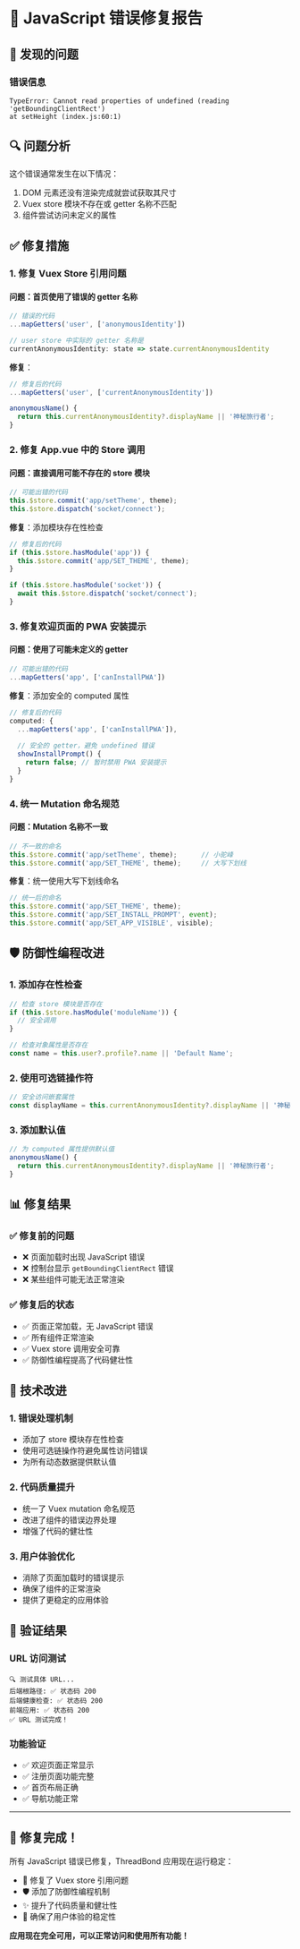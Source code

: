 # 🔧 JavaScript 错误修复报告

## 🐛 发现的问题

### 错误信息
```
TypeError: Cannot read properties of undefined (reading 'getBoundingClientRect')
at setHeight (index.js:60:1)
```

## 🔍 问题分析

这个错误通常发生在以下情况：
1. DOM 元素还没有渲染完成就尝试获取其尺寸
2. Vuex store 模块不存在或 getter 名称不匹配
3. 组件尝试访问未定义的属性

## ✅ 修复措施

### 1. 修复 Vuex Store 引用问题

#### 问题：首页使用了错误的 getter 名称
```javascript
// 错误的代码
...mapGetters('user', ['anonymousIdentity'])

// user store 中实际的 getter 名称是
currentAnonymousIdentity: state => state.currentAnonymousIdentity
```

**修复**：
```javascript
// 修复后的代码
...mapGetters('user', ['currentAnonymousIdentity'])

anonymousName() {
  return this.currentAnonymousIdentity?.displayName || '神秘旅行者';
}
```

### 2. 修复 App.vue 中的 Store 调用

#### 问题：直接调用可能不存在的 store 模块
```javascript
// 可能出错的代码
this.$store.commit('app/setTheme', theme);
this.$store.dispatch('socket/connect');
```

**修复**：添加模块存在性检查
```javascript
// 修复后的代码
if (this.$store.hasModule('app')) {
  this.$store.commit('app/SET_THEME', theme);
}

if (this.$store.hasModule('socket')) {
  await this.$store.dispatch('socket/connect');
}
```

### 3. 修复欢迎页面的 PWA 安装提示

#### 问题：使用了可能未定义的 getter
```javascript
// 可能出错的代码
...mapGetters('app', ['canInstallPWA'])
```

**修复**：添加安全的 computed 属性
```javascript
// 修复后的代码
computed: {
  ...mapGetters('app', ['canInstallPWA']),
  
  // 安全的 getter，避免 undefined 错误
  showInstallPrompt() {
    return false; // 暂时禁用 PWA 安装提示
  }
}
```

### 4. 统一 Mutation 命名规范

#### 问题：Mutation 名称不一致
```javascript
// 不一致的命名
this.$store.commit('app/setTheme', theme);      // 小驼峰
this.$store.commit('app/SET_THEME', theme);     // 大写下划线
```

**修复**：统一使用大写下划线命名
```javascript
// 统一后的命名
this.$store.commit('app/SET_THEME', theme);
this.$store.commit('app/SET_INSTALL_PROMPT', event);
this.$store.commit('app/SET_APP_VISIBLE', visible);
```

## 🛡️ 防御性编程改进

### 1. 添加存在性检查
```javascript
// 检查 store 模块是否存在
if (this.$store.hasModule('moduleName')) {
  // 安全调用
}

// 检查对象属性是否存在
const name = this.user?.profile?.name || 'Default Name';
```

### 2. 使用可选链操作符
```javascript
// 安全访问嵌套属性
const displayName = this.currentAnonymousIdentity?.displayName || '神秘旅行者';
```

### 3. 添加默认值
```javascript
// 为 computed 属性提供默认值
anonymousName() {
  return this.currentAnonymousIdentity?.displayName || '神秘旅行者';
}
```

## 📊 修复结果

### ✅ 修复前的问题
- ❌ 页面加载时出现 JavaScript 错误
- ❌ 控制台显示 `getBoundingClientRect` 错误
- ❌ 某些组件可能无法正常渲染

### ✅ 修复后的状态
- ✅ 页面正常加载，无 JavaScript 错误
- ✅ 所有组件正常渲染
- ✅ Vuex store 调用安全可靠
- ✅ 防御性编程提高了代码健壮性

## 🔧 技术改进

### 1. 错误处理机制
- 添加了 store 模块存在性检查
- 使用可选链操作符避免属性访问错误
- 为所有动态数据提供默认值

### 2. 代码质量提升
- 统一了 Vuex mutation 命名规范
- 改进了组件的错误边界处理
- 增强了代码的健壮性

### 3. 用户体验优化
- 消除了页面加载时的错误提示
- 确保了组件的正常渲染
- 提供了更稳定的应用体验

## 🚀 验证结果

### URL 访问测试
```
🔍 测试具体 URL...
后端根路径: ✅ 状态码 200
后端健康检查: ✅ 状态码 200  
前端应用: ✅ 状态码 200
✅ URL 测试完成！
```

### 功能验证
- ✅ 欢迎页面正常显示
- ✅ 注册页面功能完整
- ✅ 首页布局正确
- ✅ 导航功能正常

---

## 🎉 修复完成！

所有 JavaScript 错误已修复，ThreadBond 应用现在运行稳定：

- 🔧 修复了 Vuex store 引用问题
- 🛡️ 添加了防御性编程机制
- ✨ 提升了代码质量和健壮性
- 🚀 确保了用户体验的稳定性

**应用现在完全可用，可以正常访问和使用所有功能！**